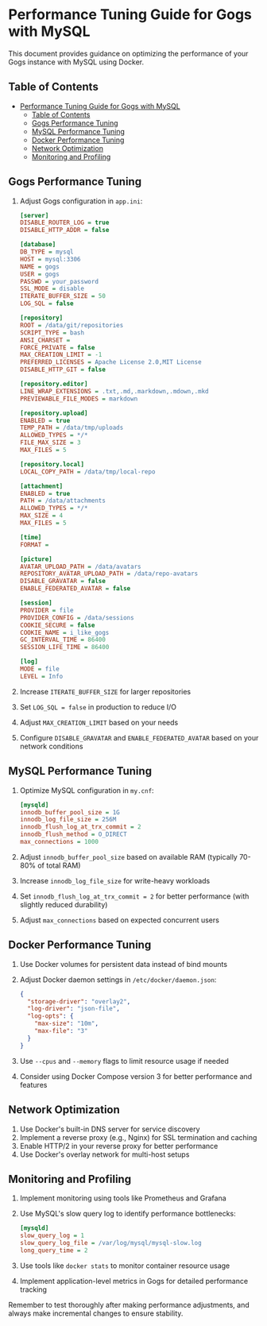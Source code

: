 # Performance Tuning Guide for Gogs with MySQL

This document provides guidance on optimizing the performance of your Gogs instance with MySQL using Docker.

## Table of Contents

- [Performance Tuning Guide for Gogs with MySQL](#performance-tuning-guide-for-gogs-with-mysql)
  - [Table of Contents](#table-of-contents)
  - [Gogs Performance Tuning](#gogs-performance-tuning)
  - [MySQL Performance Tuning](#mysql-performance-tuning)
  - [Docker Performance Tuning](#docker-performance-tuning)
  - [Network Optimization](#network-optimization)
  - [Monitoring and Profiling](#monitoring-and-profiling)

## Gogs Performance Tuning

1. Adjust Gogs configuration in `app.ini`:

   ```ini
   [server]
   DISABLE_ROUTER_LOG = true
   DISABLE_HTTP_ADDR = false

   [database]
   DB_TYPE = mysql
   HOST = mysql:3306
   NAME = gogs
   USER = gogs
   PASSWD = your_password
   SSL_MODE = disable
   ITERATE_BUFFER_SIZE = 50
   LOG_SQL = false

   [repository]
   ROOT = /data/git/repositories
   SCRIPT_TYPE = bash
   ANSI_CHARSET =
   FORCE_PRIVATE = false
   MAX_CREATION_LIMIT = -1
   PREFERRED_LICENSES = Apache License 2.0,MIT License
   DISABLE_HTTP_GIT = false

   [repository.editor]
   LINE_WRAP_EXTENSIONS = .txt,.md,.markdown,.mdown,.mkd
   PREVIEWABLE_FILE_MODES = markdown

   [repository.upload]
   ENABLED = true
   TEMP_PATH = /data/tmp/uploads
   ALLOWED_TYPES = */*
   FILE_MAX_SIZE = 3
   MAX_FILES = 5

   [repository.local]
   LOCAL_COPY_PATH = /data/tmp/local-repo

   [attachment]
   ENABLED = true
   PATH = /data/attachments
   ALLOWED_TYPES = */*
   MAX_SIZE = 4
   MAX_FILES = 5

   [time]
   FORMAT =

   [picture]
   AVATAR_UPLOAD_PATH = /data/avatars
   REPOSITORY_AVATAR_UPLOAD_PATH = /data/repo-avatars
   DISABLE_GRAVATAR = false
   ENABLE_FEDERATED_AVATAR = false

   [session]
   PROVIDER = file
   PROVIDER_CONFIG = /data/sessions
   COOKIE_SECURE = false
   COOKIE_NAME = i_like_gogs
   GC_INTERVAL_TIME = 86400
   SESSION_LIFE_TIME = 86400

   [log]
   MODE = file
   LEVEL = Info
   ```

2. Increase `ITERATE_BUFFER_SIZE` for larger repositories
3. Set `LOG_SQL = false` in production to reduce I/O
4. Adjust `MAX_CREATION_LIMIT` based on your needs
5. Configure `DISABLE_GRAVATAR` and `ENABLE_FEDERATED_AVATAR` based on your network conditions

## MySQL Performance Tuning

1. Optimize MySQL configuration in `my.cnf`:

   ```ini
   [mysqld]
   innodb_buffer_pool_size = 1G
   innodb_log_file_size = 256M
   innodb_flush_log_at_trx_commit = 2
   innodb_flush_method = O_DIRECT
   max_connections = 1000
   ```

2. Adjust `innodb_buffer_pool_size` based on available RAM (typically 70-80% of total RAM)
3. Increase `innodb_log_file_size` for write-heavy workloads
4. Set `innodb_flush_log_at_trx_commit = 2` for better performance (with slightly reduced durability)
5. Adjust `max_connections` based on expected concurrent users

## Docker Performance Tuning

1. Use Docker volumes for persistent data instead of bind mounts
2. Adjust Docker daemon settings in `/etc/docker/daemon.json`:

   ```json
   {
     "storage-driver": "overlay2",
     "log-driver": "json-file",
     "log-opts": {
       "max-size": "10m",
       "max-file": "3"
     }
   }
   ```

3. Use `--cpus` and `--memory` flags to limit resource usage if needed
4. Consider using Docker Compose version 3 for better performance and features

## Network Optimization

1. Use Docker's built-in DNS server for service discovery
2. Implement a reverse proxy (e.g., Nginx) for SSL termination and caching
3. Enable HTTP/2 in your reverse proxy for better performance
4. Use Docker's overlay network for multi-host setups

## Monitoring and Profiling

1. Implement monitoring using tools like Prometheus and Grafana
2. Use MySQL's slow query log to identify performance bottlenecks:

   ```ini
   [mysqld]
   slow_query_log = 1
   slow_query_log_file = /var/log/mysql/mysql-slow.log
   long_query_time = 2
   ```

3. Use tools like `docker stats` to monitor container resource usage
4. Implement application-level metrics in Gogs for detailed performance tracking

Remember to test thoroughly after making performance adjustments, and always make incremental changes to ensure stability.

